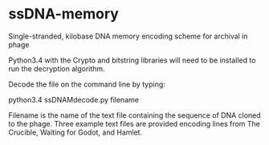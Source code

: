 # ssDNA-memory
Single-stranded, kilobase DNA memory encoding scheme for archival in phage

Python3.4 with the Crypto and bitstring libraries will need to be installed to run the decryption algorithm.

Decode the file on the command line by typing:

python3.4 ssDNAMdecode.py filename
  
Filename is the name of the text file containing the sequence of DNA cloned to the phage. Three example text files are provided encoding lines from The Crucible, Waiting for Godot, and Hamlet.
